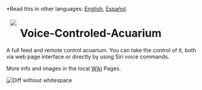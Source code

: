 *Read this in other languages: [English](README.en.md), [Español](README.es.md).

<a href="https://github.com/Alblahm/Voice-Controled-Acuarium/blob/master/img/Flag_of_Spain.svg"><img src="https://github.com/Alblahm/Voice-Controled-Acuarium/blob/master/img/Flag_of_Spain.svg" align="left" hspace="10" vspace="6"></a>

# Voice-Controled-Acuarium
A full feed and remote control acuarium. You can take the control of it, both via web page interface or directly by using Siri voice commands.

More info and images in the local [Wiki](https://github.com/Alblahm/Voice-Controled-Acuarium/wiki) Pages.


![Diff without whitespace](https://camo.githubusercontent.com/797184940defadec00393e6559b835358a863eeb/68747470733a2f2f6769746875622d696d616765732e73332e616d617a6f6e6177732e636f6d2f626c6f672f323031312f736563726574732f776869746573706163652e706e67)
